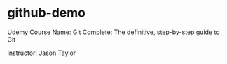 # github-demo

Udemy Course Name: Git Complete: The definitive, step-by-step guide to Git

Instructor: Jason Taylor
 
